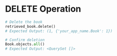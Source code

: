 # DELETE Operation

```python
# Delete the book
retrieved_book.delete()
# Expected Output: (1, {'your_app_name.Book': 1})

# Confirm deletion
Book.objects.all()
# Expected Output: <QuerySet []>